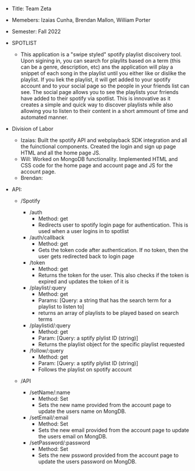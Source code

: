 - Title: Team Zeta
- Memebers: Izaias Cunha, Brendan Mallon, William Porter
- Semester: Fall 2022

- SPOTLIST
    - This application is a "swipe styled" spotify playlist discoivery tool. Upon sigining in, you can search for playlits based on a term (this can be a genre, description, etc) ans the application will play a snippet of each song in the playlist until you either like or dislike the playlist. If you liek the playlist, it will get added to your spotify account and to your social page so the people in your friends list can see. The social page allows you to see the playlists your frriends have added to their spotify via spotlist. This is innovative as it creates a simple and quick way to discover playlists while also allowing you to listen to their content in a short ammount of time and automated manner.

- Division of Labor
    - Izaias: Built the spotify API and webplayback SDK integration and all the fuinctional components. Created the login and sign up page HTML and all the home page JS. 
    - Will: Worked on MongoDB functionality. Implemented HTML and CSS code for the home page and account page and JS for the account page. 
    - Brendan:

- API:
    - /Spotify
        - /auth
            - Method: get
            - Redirects user to spotify login page for authentication. This is used when a user logins in to spotlist
        - /auth/callback
            - Method: get
            - Gets the token code after authentication. If no token, then the user gets redirected back to login page
        - /token
            - Method: get
            - Returns the token for the user. This also checks if the token is expired and updates the token of it is
        - /playlist/:query
            - Method: get
            - Params: [Query: a string that has the search term for a playlist to listen to]
            - returns an array of playlists to be played based on search terms
        - /playlistid/:query
            - Method: get
            - Param: [Query: a sptify plylist ID (string)]
            - Returns the playlist object for the specific playlist requested
        - /follow/:query
            - Method: get
            - Param: [Query: a sptify plylist ID (string)]
            - Follows the playlist on spotify account

    - /API
        - /setName/:name
            - Method: Set
            - Sets the new name provided from the account page to update the users name on MongDB.
        - /setEmail/:email
            - Method: Set
            - Sets the new email provided from the account page to update the users email on MongDB.
        - /setPassword/:password
            - Method: Set
            - Sets the new pssword provided from the account page to update the users password on MongDB.